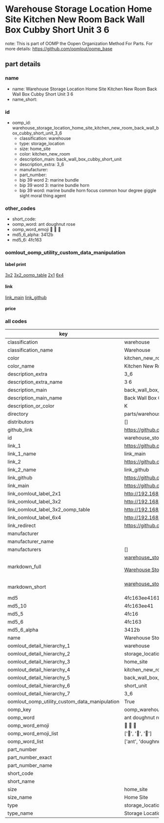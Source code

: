 # Warehouse Storage Location Home Site Kitchen New Room Back Wall Box Cubby Short Unit 3 6  

note: This is part of OOMP the Oopen Organization Method For Parts. For more details: https://github.com/oomlout/oomp_base

##  part details
  







### name
* name: Warehouse Storage Location Home Site Kitchen New Room Back Wall Box Cubby Short Unit 3 6
* name_short: 
### id
* oomp_id: warehouse_storage_location_home_site_kitchen_new_room_back_wall_box_cubby_short_unit_3_6
  * classification: warehouse
  * type: storage_location
  * size: home_site
  * color: kitchen_new_room
  * description_main: back_wall_box_cubby_short_unit
  * description_extra: 3_6
  * manufacturer: 
  * part_number: 
  * bip 39 word 2: marine bundle
  * bip 39 word 3: marine bundle horn
  * bip 39 word: marine bundle horn focus common hour degree giggle sight moral thing agent

### other_codes
* short_code: 
* oomp_word: ant doughnut rose
* oomp_word_emoji :ant: :doughnut: :rose:
* md5_6_alpha: 3412b
* md5_6: 4fc163






### oomlout_oomp_utility_custom_data_manipulation
#### label print
[3x2](http://192.168.1.245:1112/?label=oomp%203412b)
[3x2_oomp_table](http://192.168.1.108:1112/?label=oomp%203412b)
[2x1](http://192.168.1.242:1112/?label=oomp%203412b)
[6x4](http://192.168.1.55:1112/?label=oomp%203412b)    

#### link

[link_main](https://github.com/oomlout/oomlout_oomp_version_1_messy/tree/main/parts/warehouse_storage_location_home_site_kitchen_new_room_back_wall_box_cubby_short_unit_3_6) [link_github](https://github.com/oomlout/oomlout_oomp_version_1_messy/tree/main/parts/warehouse_storage_location_home_site_kitchen_new_room_back_wall_box_cubby_short_unit_3_6)                             

#### price







### all codes 
| key | value |  
| --- | --- |  
| classification | warehouse |  
| classification_name | Warehouse |  
| color | kitchen_new_room |  
| color_name | Kitchen New Room |  
| description_extra | 3_6 |  
| description_extra_name | 3 6 |  
| description_main | back_wall_box_cubby_short_unit |  
| description_main_name | Back Wall Box Cubby Short Unit |  
| description_or_color | K  |  
| directory | parts/warehouse_storage_location_home_site_kitchen_new_room_back_wall_box_cubby_short_unit_3_6 |  
| distributors | [] |  
| github_link | https://github.com/oomlout/oomlout_oomp_part_src/tree/main/parts/warehouse_storage_location_home_site_kitchen_new_room_back_wall_box_cubby_short_unit_3_6 |  
| id | warehouse_storage_location_home_site_kitchen_new_room_back_wall_box_cubby_short_unit_3_6 |  
| link_1 | https://github.com/oomlout/oomlout_oomp_version_1_messy/tree/main/parts/warehouse_storage_location_home_site_kitchen_new_room_back_wall_box_cubby_short_unit_3_6 |  
| link_1_name | link_main |  
| link_2 | https://github.com/oomlout/oomlout_oomp_version_1_messy/tree/main/parts/warehouse_storage_location_home_site_kitchen_new_room_back_wall_box_cubby_short_unit_3_6 |  
| link_2_name | link_github |  
| link_github | https://github.com/oomlout/oomlout_oomp_version_1_messy/tree/main/parts/warehouse_storage_location_home_site_kitchen_new_room_back_wall_box_cubby_short_unit_3_6 |  
| link_main | https://github.com/oomlout/oomlout_oomp_version_1_messy/tree/main/parts/warehouse_storage_location_home_site_kitchen_new_room_back_wall_box_cubby_short_unit_3_6 |  
| link_oomlout_label_2x1 | http://192.168.1.242:1112/?label=oomp%203412b |  
| link_oomlout_label_3x2 | http://192.168.1.245:1112/?label=oomp%203412b |  
| link_oomlout_label_3x2_oomp_table | http://192.168.1.108:1112/?label=oomp%203412b |  
| link_oomlout_label_6x4 | http://192.168.1.55:1112/?label=oomp%203412b |  
| link_redirect | https://github.com/oomlout/oomlout_oomp_version_1_messy/tree/main/parts/warehouse_storage_location_home_site_kitchen_new_room_back_wall_box_cubby_short_unit_3_6 |  
| manufacturer |  |  
| manufacturer_name |  |  
| manufacturers | [] |  
| markdown_full | [warehouse_storage_location_home_site_kitchen_new_room_back_wall_box_cubby_short_unit_3_6](none)<br>[](none)<br>[Warehouse Storage Location Home Site Kitchen New Room Back Wall Box Cubby Short Unit 3 6](none)<br><br> |  
| markdown_short | [warehouse_storage_location_home_site_kitchen_new_room_back_wall_box_cubby_short_unit_3_6](none)<br><br> |  
| md5 | 4fc163ee4161e739b91735a2db079440 |  
| md5_10 | 4fc163ee41 |  
| md5_5 | 4fc16 |  
| md5_6 | 4fc163 |  
| md5_6_alpha | 3412b |  
| name | Warehouse Storage Location Home Site Kitchen New Room Back Wall Box Cubby Short Unit 3 6 |  
| oomlout_detail_hierarchy_1 | warehouse |  
| oomlout_detail_hierarchy_2 | storage_location |  
| oomlout_detail_hierarchy_3 | home_site |  
| oomlout_detail_hierarchy_4 | kitchen_new_room |  
| oomlout_detail_hierarchy_5 | back_wall_box_cubby |  
| oomlout_detail_hierarchy_6 | short_unit |  
| oomlout_detail_hierarchy_7 | 3_6 |  
| oomlout_oomp_utility_custom_data_manipulation | True |  
| oomp_key | oomp_warehouse_storage_location_home_site_kitchen_new_room_back_wall_box_cubby_short_unit_3_6 |  
| oomp_word | ant doughnut rose |  
| oomp_word_emoji | :ant: :doughnut: :rose: |  
| oomp_word_emoji_list | [':ant:', ':doughnut:', ':rose:'] |  
| oomp_word_list | ['ant', 'doughnut', 'rose'] |  
| part_number |  |  
| part_number_exact |  |  
| part_number_name |  |  
| short_code |  |  
| short_name |  |  
| size | home_site |  
| size_name | Home Site |  
| type | storage_location |  
| type_name | Storage Location |  
